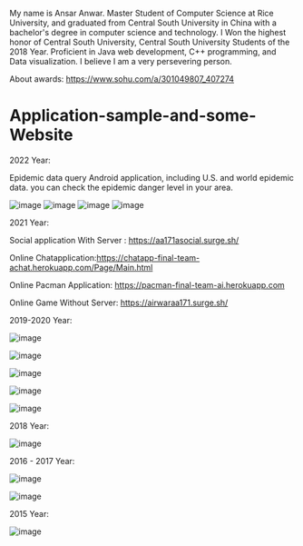 My name is Ansar Anwar. Master Student of Computer Science at Rice University, and graduated from Central South University in China with a bachelor's degree in computer science and technology. I Won the highest honor of Central South University, Central South University Students of the 2018 Year. Proficient in Java web development, C++ programming, and Data visualization. I believe I am a very persevering person.

About awards: https://www.sohu.com/a/301049807_407274

# Application-sample-and-some-Website
2022 Year:

Epidemic data query Android application, including U.S. and world epidemic data. you can check the epidemic danger level in your area.

![image](https://user-images.githubusercontent.com/86660477/162501966-28256853-b017-4195-aebb-709d88945336.png)
![image](https://user-images.githubusercontent.com/86660477/162502020-f56f1701-e4a8-4ed2-aa0e-fcd1cd225844.png)
![image](https://user-images.githubusercontent.com/86660477/162502101-caf782b5-3b77-42b7-8415-7649d3dfc8d3.png)
![image](https://user-images.githubusercontent.com/86660477/163508307-3b63ccc5-432a-457e-a240-afc8fc995398.png)



2021 Year:

Social application With Server : https://aa171asocial.surge.sh/

Online Chatapplication:https://chatapp-final-team-achat.herokuapp.com/Page/Main.html 

Online Pacman Application: https://pacman-final-team-ai.herokuapp.com

Online Game Without Server: https://airwaraa171.surge.sh/


2019-2020 Year:

![image](https://user-images.githubusercontent.com/86660477/148606118-d5c2c41a-224d-4d27-8ae2-2353a1948e96.png)

![image](https://user-images.githubusercontent.com/86660477/148606245-e3a6a165-2fc7-45a9-a9fe-86eb7cd4de18.png)

![image](https://user-images.githubusercontent.com/86660477/148606313-3eb44621-84b6-4f28-a542-ac847e71a3c6.png)

![image](https://user-images.githubusercontent.com/86660477/148606382-109bf0cf-7315-4c52-a90d-52e33d0b5164.png)

![image](https://user-images.githubusercontent.com/86660477/148606409-a1d8559f-81cc-4471-8089-40356a7928bc.png)

2018 Year:

![image](https://user-images.githubusercontent.com/86660477/148606482-b22aba7c-33bc-45d8-9934-22799a9aa60e.png)

2016 - 2017 Year:

![image](https://user-images.githubusercontent.com/86660477/148606573-23baeeef-2b5b-43c6-afbc-a8616c5ba58b.png)

![image](https://user-images.githubusercontent.com/86660477/148606606-a73daa6f-5739-471a-b9ef-dc6b3362c6d8.png)

2015 Year:

![image](https://user-images.githubusercontent.com/86660477/148606664-9e7f521e-cbcc-4f36-8834-0e0e5ca3629a.png)



